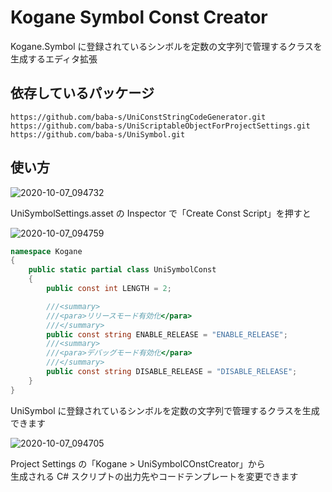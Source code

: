 # Kogane Symbol Const Creator

Kogane.Symbol に登録されているシンボルを定数の文字列で管理するクラスを生成するエディタ拡張

## 依存しているパッケージ

```
https://github.com/baba-s/UniConstStringCodeGenerator.git
https://github.com/baba-s/UniScriptableObjectForProjectSettings.git
https://github.com/baba-s/UniSymbol.git
```

## 使い方

![2020-10-07_094732](https://user-images.githubusercontent.com/6134875/95274993-3d2c0d80-0882-11eb-9245-d02eb4ed7d82.png)

UniSymbolSettings.asset の Inspector で「Create Const Script」を押すと

![2020-10-07_094759](https://user-images.githubusercontent.com/6134875/95274996-4026fe00-0882-11eb-99e6-55c2d8aca2db.png)

```cs
namespace Kogane
{
    public static partial class UniSymbolConst
    {
        public const int LENGTH = 2;

        ///<summary>
        ///<para>リリースモード有効化</para>
        ///</summary>
        public const string ENABLE_RELEASE = "ENABLE_RELEASE";
        ///<summary>
        ///<para>デバッグモード有効化</para>
        ///</summary>
        public const string DISABLE_RELEASE = "DISABLE_RELEASE";
    }
}
```

UniSymbol に登録されているシンボルを定数の文字列で管理するクラスを生成できます

![2020-10-07_094705](https://user-images.githubusercontent.com/6134875/95274991-3b624a00-0882-11eb-8a87-8ccb319991de.png)

Project Settings の「Kogane > UniSymbolCOnstCreator」から  
生成される C# スクリプトの出力先やコードテンプレートを変更できます  
